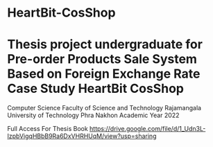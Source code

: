 # HeartBit-CosShop

# Thesis project undergraduate for Pre-order Products Sale System Based on Foreign Exchange Rate Case Study HeartBit CosShop
Computer Science Faculty of Science and Technology
Rajamangala University of Technology Phra Nakhon
Academic Year 2022

Full Access For Thesis Book
https://drive.google.com/file/d/1_Udn3L-IzpbVigqHBbB9Ra6DxVHRHUqM/view?usp=sharing
